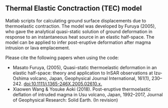 ## Thermal Elastic Conctraction (TEC) model 

Matlab scripts for calculating ground surface displacements due to thermoelastic contraction. The model was developed by Furuya (2005), who gave the analytical quasi-static solution of ground deformation in response to an instantaneous heat source in an elastic half-space. The model can be applied to infer post-eruptive deformation after magma intrusion or lava emplacement. 

Please cite the following papers when using the code:
- Masato Furuya, (2005), Quasi-static thermoelastic deformation in an elastic half-space: theory and application to InSAR observations at Izu-Oshima volcano, Japan, Geophysical Journal International, 161(1), 230–242. [doi:10.1111/j.1365-246X.2005.02610.x.](https://academic.oup.com/gji/article/161/1/230/2007160)
- Xiaowen Wang & Yosuke Aoki (2018). Post-eruptive thermoelastic deflation of intruded magma in Usu volcano, Japan, 1992–2017, Journal of Geophysical Research: Solid Earth. (In revision)
